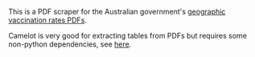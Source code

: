 This is a PDF scraper for the Australian government's [geographic vaccination rates PDFs](https://www.health.gov.au/resources/publications/covid-19-vaccination-geographic-vaccination-rates-2-august-2021).

Camelot is very good for extracting tables from PDFs but requires some non-python dependencies, see [here](https://camelot-py.readthedocs.io/en/master/user/install.html).
